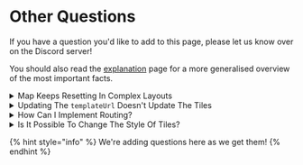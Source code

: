 # Other Questions

If you have a question you'd like to add to this page, please let us know over on the Discord server!

You should also read the [explanation](../getting-started/explanation/ "mention") page for a more generalised overview of the most important facts.

<details>

<summary>Map Keeps Resetting In Complex Layouts</summary>

If you are using a more complex layout in your application - such as using the map inside a `ListView`, a `PageView`, or a tabbed layout - you may find that the map resets when it appears/scrolls back into view.

To prevent this, you may need to use the [#keep-alive-keepalive](../usage/options/recommended-options.md#keep-alive-keepalive "mention") option.

</details>

<details>

<summary>Updating The <code>templateUrl</code> Doesn't Update The Tiles</summary>

If you're updating the template URL dynamically, you'll need to reset the `TileLayerOptions` by causing it to rebuild, or using the `reset` functionality.

See [#reset-stream-reset](../usage/layers/tile-layer/other-options.md#reset-stream-reset "mention").

</details>

<details>

<summary>How Can I Implement Routing?</summary>

Routing is currently out-of-scope for 'flutter\_map'. However, if you can get a list of coordinates from a 3rd party, then you can use the [polyline-layer.md](../usage/layers/polyline-layer.md "mention") to show it!

A good open source option is [OSRM](http://project-osrm.org/), but if you want higher reliability and more functionality such as real-time based routing, you may want to try a commercial solution such as Mapbox or Google Maps.

</details>

<details>

<summary>Is It Possible To Change The Style Of Tiles?</summary>

In a word, no.

Raster tiles are pre-rendered by the tile server, and cannot be changed on the fly. Filters can be applied, such as an emulated dark mode, but these effects do not look great. This is a limitation of the technology, not this library.

However, tilesets can be styled. This is the most effective way of using custom styles. These methods may help you with this:&#x20;

* You may wish to use a commercial service like Mapbox Studio, which allows you to style multiple tilesets. See [using-mapbox.md](../tile-servers/using-mapbox.md "mention").
* Alternatively, you can experiment with vector tiles. These are not pre-rendered, and so allow any style you desire to be applied on the fly. See [#vector-tiles](../getting-started/explanation/raster-vs-vector-tiles.md#vector-tiles "mention").
* If you want to stick with vanilla 'flutter\_map', your last option is to serve tiles yourself. See [other-options.md](../tile-servers/other-options.md "mention").

</details>

{% hint style="info" %}
We're adding questions here as we get them!
{% endhint %}
